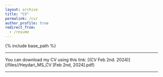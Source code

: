```yaml
---
layout: archive
title: "CV"
permalink: /cv/
author_profile: true
redirect_from:
  - /resume
---
```


{% include base_path %}

---

You can download my CV using this link: [(CV Feb 2nd. 2024)](/files//Heydari_MS_CV [Feb 2nd, 2024].pdf)

---

<div>
    <object data="https://heydari-msadra.github.io/files//Heydari_MS_CV%20[Feb%202nd,%202024].pdf" type="application/pdf" width="80%">
        <embed src="https://heydari-msadra.github.io/files//Heydari_MS_CV%20[Feb%202nd,%202024].pdf"></embed>
    </object>
</div>
